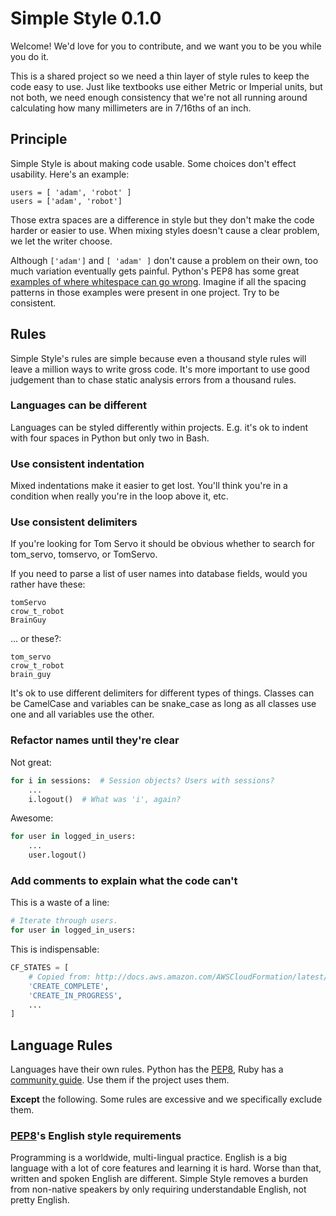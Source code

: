 # Simple Style 0.1.0

Welcome! We'd love for you to contribute, and we want you to be you while you do it.

This is a shared project so we need a thin layer of style rules to keep the code easy to use. Just like textbooks use
either Metric or Imperial units, but not both, we need enough consistency that we're not all running around calculating
how many millimeters are in 7/16ths of an inch.

## Principle

Simple Style is about making code usable. Some choices don't effect usability. Here's an example:

    users = [ 'adam', 'robot' ]
    users = ['adam', 'robot']

Those extra spaces are a difference in style but they don't make the code harder or easier to use. When mixing styles
doesn't cause a clear problem, we let the writer choose.

Although `['adam']` and `[ 'adam' ]` don't cause a problem on their own, too much variation eventually gets painful.
Python's PEP8 has some great [examples of where whitespace can go wrong][whitespace]. Imagine if all the spacing
patterns in those examples were present in one project. Try to be consistent.

## Rules

Simple Style's rules are simple because even a thousand style rules will leave a million ways to write gross code. It's
more important to use good judgement than to chase static analysis errors from a thousand rules.

### Languages can be different

Languages can be styled differently within projects. E.g. it's ok to indent with four spaces in Python but only two
in Bash.

### Use consistent indentation

Mixed indentations make it easier to get lost. You'll think you're in a condition when really you're in the loop above
it, etc.

### Use consistent delimiters

If you're looking for Tom Servo it should be obvious whether to search for tom_servo, tomservo, or TomServo.

If you need to parse a list of user names into database fields, would you rather have these:

    tomServo
    crow_t_robot
    BrainGuy

... or these?:

    tom_servo
    crow_t_robot
    brain_guy

It's ok to use different delimiters for different types of things. Classes can be CamelCase and variables can be
snake_case as long as all classes use one and all variables use the other.

### Refactor names until they're clear

Not great:

```python
for i in sessions:  # Session objects? Users with sessions?
    ...
    i.logout()  # What was 'i', again?
```

Awesome:

```python
for user in logged_in_users:
    ...
    user.logout()
```

### Add comments to explain what the code can't

This is a waste of a line:

```python
# Iterate through users.
for user in logged_in_users:
```

This is indispensable:

```python
CF_STATES = [
    # Copied from: http://docs.aws.amazon.com/AWSCloudFormation/latest/UserGuide/using-cfn-describing-stacks.html#w1ab2c15c17c21c13
    'CREATE_COMPLETE',
    'CREATE_IN_PROGRESS',
    ...
]
```

## Language Rules

Languages have their own rules. Python has the [PEP8][pep8], Ruby
has a [community guide][ruby_style]. Use them if the project uses them.

**Except** the following. Some rules are excessive and we specifically exclude them.

### [PEP8][pep8]'s English style requirements

Programming is a worldwide, multi-lingual practice. English is a big language with a lot of core features and
learning it is hard. Worse than that, written and spoken English are different. Simple Style removes a burden from
non-native speakers by only requiring understandable English, not pretty English.


[whitespace]: https://www.python.org/dev/peps/pep-0008/#whitespace-in-expressions-and-statements
[pep8]: https://www.python.org/dev/peps/pep-0008/
[ruby_style]: https://github.com/bbatsov/ruby-style-guide
